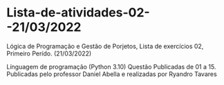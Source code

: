 # Lista-de-atividades-02--21/03/2022
Lógica de Programação e Gestão de Porjetos, Lista de exercícios 02, Primeiro Perído. (21/03/2022)

Línguagem de programação (Python 3.10) Questão Publicadas de 01 a 15.
Publicadas pelo professor Daniel Abella e realizadas por Ryandro Tavares
